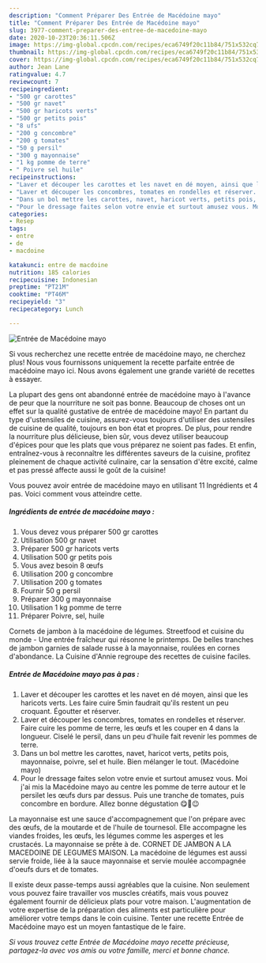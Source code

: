 ```yaml
---
description: "Comment Préparer Des Entrée de Macédoine mayo"
title: "Comment Préparer Des Entrée de Macédoine mayo"
slug: 3977-comment-preparer-des-entree-de-macedoine-mayo
date: 2020-10-23T20:36:11.506Z
image: https://img-global.cpcdn.com/recipes/eca6749f20c11b84/751x532cq70/entree-de-macedoine-mayo-photo-principale-de-la-recette.jpg
thumbnail: https://img-global.cpcdn.com/recipes/eca6749f20c11b84/751x532cq70/entree-de-macedoine-mayo-photo-principale-de-la-recette.jpg
cover: https://img-global.cpcdn.com/recipes/eca6749f20c11b84/751x532cq70/entree-de-macedoine-mayo-photo-principale-de-la-recette.jpg
author: Jean Lane
ratingvalue: 4.7
reviewcount: 7
recipeingredient:
- "500 gr carottes"
- "500 gr navet"
- "500 gr haricots verts"
- "500 gr petits pois"
- "8 ufs"
- "200 g concombre"
- "200 g tomates"
- "50 g persil"
- "300 g mayonnaise"
- "1 kg pomme de terre"
- " Poivre sel huile"
recipeinstructions:
- "Laver et découper les carottes et les navet en dé moyen, ainsi que les haricots verts. Les faire cuire 5min faudrait qu&#39;ils restent un peu croquant. Égoutter et réserver."
- "Laver et découper les concombres, tomates en rondelles et réserver. Faire cuire les pomme de terre, les œufs et les couper en 4 dans la longueur. Ciselé le persil, dans un peu d&#39;huile fait revenir les pommes de terre."
- "Dans un bol mettre les carottes, navet, haricot verts, petits pois, mayonnaise, poivre, sel et huile. Bien mélanger le tout. (Macédoine mayo)"
- "Pour le dressage faites selon votre envie et surtout amusez vous. Moi j&#39;ai mis la Macédoine mayo au centre les pomme de terre autour et le persilet les œufs durs par dessus. Puis une tranche de tomates, puis concombre en bordure. Allez bonne dégustation 😋💖😉"
categories:
- Resep
tags:
- entre
- de
- macdoine

katakunci: entre de macdoine 
nutrition: 185 calories
recipecuisine: Indonesian
preptime: "PT21M"
cooktime: "PT46M"
recipeyield: "3"
recipecategory: Lunch

---
```



![Entrée de Macédoine mayo](https://img-global.cpcdn.com/recipes/eca6749f20c11b84/751x532cq70/entree-de-macedoine-mayo-photo-principale-de-la-recette.jpg)

Si vous recherchez une recette entrée de macédoine mayo, ne cherchez plus! Nous vous fournissons uniquement la recette parfaite entrée de macédoine mayo ici. Nous avons également une grande variété de recettes à essayer.

La plupart des gens ont abandonné entrée de macédoine mayo à l'avance de peur que la nourriture ne soit pas bonne. Beaucoup de choses ont un effet sur la qualité gustative de entrée de macédoine mayo! En partant du type d'ustensiles de cuisine, assurez-vous toujours d'utiliser des ustensiles de cuisine de qualité, toujours en bon état et propres. De plus, pour rendre la nourriture plus délicieuse, bien sûr, vous devez utiliser beaucoup d'épices pour que les plats que vous préparez ne soient pas fades. Et enfin, entraînez-vous à reconnaître les différentes saveurs de la cuisine, profitez pleinement de chaque activité culinaire, car la sensation d'être excité, calme et pas pressé affecte aussi le goût de la cuisine!

<!--inarticleads1-->

Vous pouvez avoir entrée de macédoine mayo en utilisant 11 Ingrédients et 4 pas. Voici comment vous atteindre cette.

##### Ingrédients de entrée de macédoine mayo :

1. Vous devez vous préparer 500 gr carottes
1. Utilisation 500 gr navet
1. Préparer 500 gr haricots verts
1. Utilisation 500 gr petits pois
1. Vous avez besoin 8 œufs
1. Utilisation 200 g concombre
1. Utilisation 200 g tomates
1. Fournir 50 g persil
1. Préparer 300 g mayonnaise
1. Utilisation 1 kg pomme de terre
1. Préparer  Poivre, sel, huile


Cornets de jambon à la macédoine de légumes. Streetfood et cuisine du monde - Une entrée fraîcheur qui résonne le printemps. De belles tranches de jambon garnies de salade russe à la mayonnaise, roulées en cornes d&#39;abondance. La Cuisine d&#39;Annie regroupe des recettes de cuisine faciles. 

<!--inarticleads2-->

##### Entrée de Macédoine mayo pas à pas :

1. Laver et découper les carottes et les navet en dé moyen, ainsi que les haricots verts. Les faire cuire 5min faudrait qu&#39;ils restent un peu croquant. Égoutter et réserver.
1. Laver et découper les concombres, tomates en rondelles et réserver. Faire cuire les pomme de terre, les œufs et les couper en 4 dans la longueur. Ciselé le persil, dans un peu d&#39;huile fait revenir les pommes de terre.
1. Dans un bol mettre les carottes, navet, haricot verts, petits pois, mayonnaise, poivre, sel et huile. Bien mélanger le tout. (Macédoine mayo)
1. Pour le dressage faites selon votre envie et surtout amusez vous. Moi j&#39;ai mis la Macédoine mayo au centre les pomme de terre autour et le persilet les œufs durs par dessus. Puis une tranche de tomates, puis concombre en bordure. Allez bonne dégustation 😋💖😉


La mayonnaise est une sauce d&#39;accompagnement que l&#39;on prépare avec des œufs, de la moutarde et de l&#39;huile de tournesol. Elle accompagne les viandes froides, les œufs, les légumes comme les asperges et les crustacés. La mayonnaise se prête à de. CORNET DE JAMBON A LA MACEDOINE DE LEGUMES MAISON. La macédoine de légumes est aussi servie froide, liée à la sauce mayonnaise et servie moulée accompagnée d&#39;oeufs durs et de tomates. 

<!--inarticleads1-->

<p>
Il existe deux passe-temps aussi agréables que la cuisine. Non seulement vous pouvez faire travailler vos muscles créatifs, mais vous pouvez également fournir de délicieux plats pour votre maison. L'augmentation de votre expertise de la préparation des aliments est particulière pour améliorer votre temps dans le coin cuisine. Tenter une recette Entrée de Macédoine mayo est un moyen fantastique de le faire.
</p>

<p>
<i>Si vous trouvez cette Entrée de Macédoine mayo recette précieuse, partagez-la avec vos amis ou votre famille, merci et bonne chance.</i>
</p>
